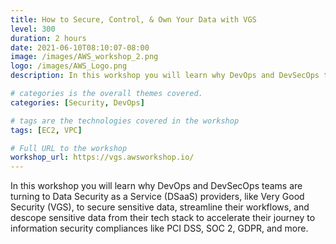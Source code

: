 ```yaml
---
title: How to Secure, Control, & Own Your Data with VGS
level: 300
duration: 2 hours
date: 2021-06-10T08:10:07-08:00
image: /images/AWS_workshop_2.png
logo: /images/AWS_Logo.png
description: In this workshop you will learn why DevOps and DevSecOps teams are turning to Data Security as a Service (DSaaS) providers, like Very Good Security (VGS), to secure sensitive data, streamline their workflows, and descope sensitive data from their tech stack to accelerate their journey to information security compliances like PCI DSS, SOC 2, GDPR, and more. 

# categories is the overall themes covered. 
categories: [Security, DevOps]

# tags are the technologies covered in the workshop
tags: [EC2, VPC]

# Full URL to the workshop
workshop_url: https://vgs.awsworkshop.io/
---
```

In this workshop you will learn why DevOps and DevSecOps teams are turning to Data Security as a Service (DSaaS) providers, like Very Good Security (VGS), to secure sensitive data, streamline their workflows, and descope sensitive data from their tech stack to accelerate their journey to information security compliances like PCI DSS, SOC 2, GDPR, and more. 